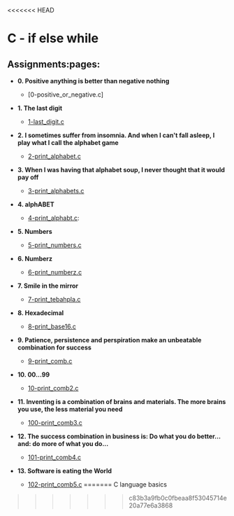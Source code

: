 <<<<<<< HEAD
# C - if else while

## Assignments:pages:

* **0. Positive anything is better than negative nothing**
  * [0-positive_or_negative.c]

* **1. The last digit**
  * [1-last_digit.c](./1-last_digit.c)

* **2. I sometimes suffer from insomnia. And when I can't fall asleep, I play what I call the alphabet game**
  * [2-print_alphabet.c](./2-print_alphabet.c)

* **3. When I was having that alphabet soup, I never thought that it would pay off**
  * [3-print_alphabets.c](./3-print_alphabets.c)

* **4. alphABET**
  * [4-print_alphabt.c](./4-print_alphabt.c): 

* **5. Numbers**
  * [5-print_numbers.c](./5-print_numbers.c)

* **6. Numberz**
  * [6-print_numberz.c](./6-print_numberz.c)

* **7. Smile in the mirror**
  * [7-print_tebahpla.c](./7-print_tebahpla.c)

* **8. Hexadecimal**
  * [8-print_base16.c](./8-print_base16.c)

* **9. Patience, persistence and perspiration make an unbeatable combination for success**
  * [9-print_comb.c](./9-print_comb.c)

* **10. 00...99**
  * [10-print_comb2.c](./10-print_comb2.c)

* **11. Inventing is a combination of brains and materials. The more brains you use, the less material you need**
  * [100-print_comb3.c](./100-print_comb3.c)

* **12. The success combination in business is: Do what you do better... and: do more of what you do...**
  * [101-print_comb4.c](./101-print_comb4.c)

* **13. Software is eating the World**
  * [102-print_comb5.c](./102-print_comb5.c)
=======
C language basics
>>>>>>> c83b3a9fb0c0fbeaa8f53045714e20a77e6a3868
